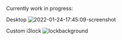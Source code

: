 Currently work in progress:

Desktop
![2022-01-24-17:45:09-screenshot](https://user-images.githubusercontent.com/53964412/150749174-f84b869d-0d21-499e-afe7-1831fb87244a.png)

Custom i3lock
![lockbackground](https://user-images.githubusercontent.com/53964412/150750622-1a616739-e0f3-449c-a5ca-7966d73ce8fc.png)
